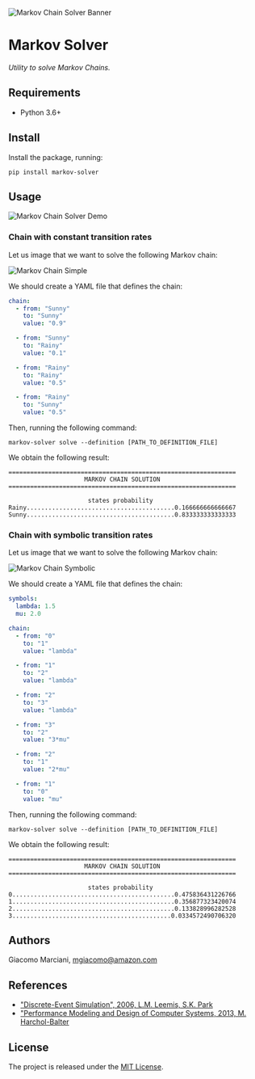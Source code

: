 ![Markov Chain Solver Banner](https://raw.githubusercontent.com/gmarciani/markov-solver/mainline/resources/brand/github-banner.svg)

# Markov Solver
*Utility to solve Markov Chains.*

## Requirements
* Python 3.6+

## Install
Install the package, running:
```shell
pip install markov-solver
```

## Usage

![Markov Chain Solver Demo](https://raw.githubusercontent.com/gmarciani/markov-solver/mainline/resources/brand/demo.gif)

### Chain with constant transition rates
Let us image that we want to solve the following Markov chain:

![Markov Chain Simple](https://raw.githubusercontent.com/gmarciani/markov-solver/mainline/resources/definitions/simple/simple.graph.svg)

We should create a YAML file that defines the chain:
```yaml
chain:
  - from: "Sunny"
    to: "Sunny"
    value: "0.9"

  - from: "Sunny"
    to: "Rainy"
    value: "0.1"

  - from: "Rainy"
    to: "Rainy"
    value: "0.5"

  - from: "Rainy"
    to: "Sunny"
    value: "0.5"
```

Then, running the following command:
```shell
markov-solver solve --definition [PATH_TO_DEFINITION_FILE]
```

We obtain the following result:
```
===============================================================
                     MARKOV CHAIN SOLUTION
===============================================================

                      states probability
Rainy.........................................0.166666666666667
Sunny.........................................0.833333333333333
```

### Chain with symbolic transition rates
Let us image that we want to solve the following Markov chain:

![Markov Chain Symbolic](https://raw.githubusercontent.com/gmarciani/markov-solver/mainline/resources/definitions/symbolic/symbolic.graph.svg)

We should create a YAML file that defines the chain:
```yaml
symbols:
  lambda: 1.5
  mu: 2.0

chain:
  - from: "0"
    to: "1"
    value: "lambda"

  - from: "1"
    to: "2"
    value: "lambda"

  - from: "2"
    to: "3"
    value: "lambda"

  - from: "3"
    to: "2"
    value: "3*mu"

  - from: "2"
    to: "1"
    value: "2*mu"

  - from: "1"
    to: "0"
    value: "mu"
```

Then, running the following command:
```shell
markov-solver solve --definition [PATH_TO_DEFINITION_FILE]
```

We obtain the following result:
```
===============================================================
                     MARKOV CHAIN SOLUTION
===============================================================

                      states probability
0.............................................0.475836431226766
1.............................................0.356877323420074
2.............................................0.133828996282528
3............................................0.0334572490706320
```

## Authors
Giacomo Marciani, [mgiacomo@amazon.com](mailto:mgiacomo@amazon.com)

## References
* ["Discrete-Event Simulation", 2006, L.M. Leemis, S.K. Park](https://www.amazon.com/Discrete-Event-Simulation-Lawrence-M-Leemis/dp/0131429175)
* ["Performance Modeling and Design of Computer Systems, 2013, M. Harchol-Balter](https://www.amazon.com/Modeling-Simulation-Discrete-Event-Systems-ebook/dp/B00EMB3MXA)

## License
The project is released under the [MIT License](https://opensource.org/licenses/MIT).

